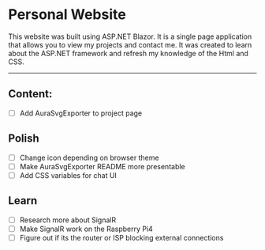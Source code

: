 # Personal Website

This website was built using ASP.NET Blazor. It is a single page application 
that allows you to view my projects and contact me. It was created to learn about the 
ASP.NET framework and refresh my knowledge of the Html and CSS.

---

## Content:
- [ ] Add AuraSvgExporter to project page


## Polish

- [ ] Change icon depending on browser theme
- [ ] Make AuraSvgExporter README more presentable
- [ ] Add CSS variables for chat UI

## Learn
- [ ] Research more about SignalR
- [ ] Make SignalR work on the Raspberry Pi4
- [ ] Figure out if its the router or ISP blocking external connections